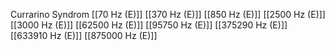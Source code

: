 Currarino Syndrom
[[70 Hz (E)]]
[[370 Hz (E)]]
[[850 Hz (E)]]
[[2500 Hz (E)]]
[[3000 Hz (E)]]
[[62500 Hz (E)]]
[[95750 Hz (E)]]
[[375290 Hz (E)]]
[[633910 Hz (E)]]
[[875000 Hz (E)]]